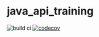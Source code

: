 # java_api_training

![build ci](https://github.com/theodeclerck/java_api_training/actions/workflows/build.yml/badge.svg)
[![codecov](https://codecov.io/gh/theodeclerck/java_api_training/branch/main/graph/badge.svg)](https://codecov.io/gh/theodeclerck/java_api_training)
